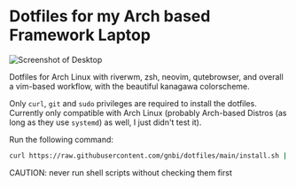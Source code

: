 # Dotfiles for my Arch based Framework Laptop

![Screenshot of Desktop](desktop.png)

Dotfiles for Arch Linux with riverwm, zsh, neovim, qutebrowser, and overall a vim-based workflow, with the beautiful kanagawa colorscheme.

Only `curl`, `git` and `sudo` privileges are required to install the dotfiles.
Currently only compatible with Arch Linux (probably Arch-based Distros (as long as they use `systemd`) as well, I just didn't test it).

Run the following command:
```bash
curl https://raw.githubusercontent.com/gnbi/dotfiles/main/install.sh | sh
```

CAUTION: never run shell scripts without checking them first
